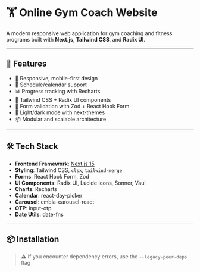 # 🏋️ Online Gym Coach Website

A modern responsive web application for gym coaching and fitness programs built with **Next.js**, **Tailwind CSS**, and **Radix UI**.

---

## 🚀 Features

- 💪 Responsive, mobile-first design
- 📅 Schedule/calendar support
- 📊 Progress tracking with Recharts
- 🎨 Tailwind CSS + Radix UI components
- 🧠 Form validation with Zod + React Hook Form
- 🌙 Light/dark mode with next-themes
- 📦 Modular and scalable architecture

---

## 🛠 Tech Stack

- **Frontend Framework**: [Next.js 15](https://nextjs.org/)
- **Styling**: Tailwind CSS, `clsx`, `tailwind-merge`
- **Forms**: React Hook Form, Zod
- **UI Components**: Radix UI, Lucide Icons, Sonner, Vaul
- **Charts**: Recharts
- **Calendar**: react-day-picker
- **Carousel**: embla-carousel-react
- **OTP**: input-otp
- **Date Utils**: date-fns

---

## 📦 Installation

> ⚠ If you encounter dependency errors, use the `--legacy-peer-deps` flag

